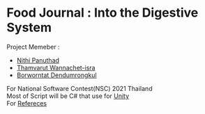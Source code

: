 # Food Journal : Into the Digestive System
Project Memeber : 
 - [Nithi Panuthad](https://github.com/TryHardBoi)
 - [Thamvarut Wannachet-isra](https://github.com/RealThamvarut)
 - [Borworntat Dendumrongkul](https://github.com/MasterIceZ)
 
For National Software Contest(NSC) 2021 Thailand<br>
Most of Script will be C# that use for [Unity](https://unity.com/)<br> For [Refereces](https://docs.unity3d.com/ScriptReference/)<br>
